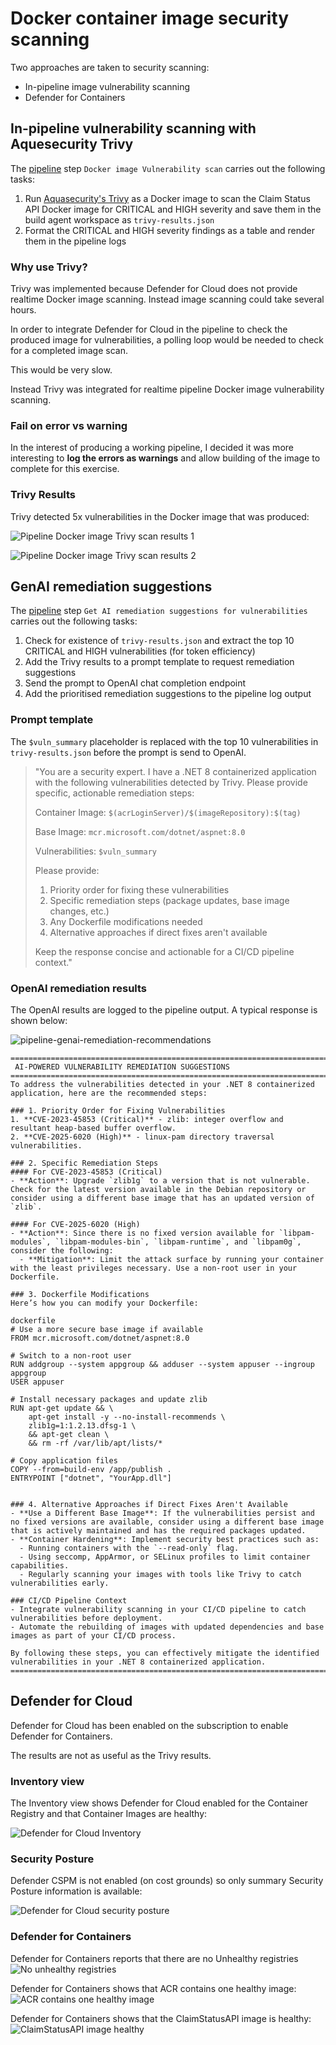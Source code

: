 # Docker container image security scanning
Two approaches are taken to security scanning:
- In-pipeline image vulnerability scanning
- Defender for Containers

## In-pipeline vulnerability scanning with Aquesecurity Trivy
The [pipeline](../pipelines/pipeline-run-complete.md) step `Docker image Vulnerability scan` carries out the following tasks:

1. Run [Aquasecurity's Trivy](https://github.com/aquasecurity/trivy) as a Docker image to scan the Claim Status API Docker image for CRITICAL and HIGH severity and save them in the build agent workspace as `trivy-results.json`
2. Format the CRITICAL and HIGH severity findings as a table and render them in the pipeline logs

### Why use Trivy?
Trivy was implemented because Defender for Cloud does not provide realtime Docker image scanning. Instead image scanning could take several hours.

In order to integrate Defender for Cloud in the pipeline to check the produced image for vulnerabilities, a polling loop would be needed to check for a completed image scan.

This would be very slow.

Instead Trivy was integrated for realtime pipeline Docker image vulnerability scanning.

### Fail on error vs warning
In the interest of producing a working pipeline, I decided it was more interesting to **log the errors as warnings** and allow building of the image to complete for this exercise.

### Trivy Results
Trivy detected 5x vulnerabilities in the Docker image that was produced:

![Pipeline Docker image Trivy scan results 1](pipeline-docker-image-trivy-scan-results-1.png)

![Pipeline Docker image Trivy scan results 2](pipeline-docker-image-trivy-scan-results-2.png)

## GenAI remediation suggestions
The [pipeline](../pipelines/pipeline-run-complete.md) step `Get AI remediation suggestions for vulnerabilities` carries out the following tasks:

1. Check for existence of `trivy-results.json` and extract the top 10 CRITICAL and HIGH vulnerabilities (for token efficiency)
2. Add the Trivy results to a prompt template to request remediation suggestions
3. Send the prompt to OpenAI chat completion endpoint
4. Add the prioritised remediation suggestions to the pipeline log output

### Prompt template
The `$vuln_summary` placeholder is replaced with the top 10 vulnerabilities in `trivy-results.json` before the prompt is send to OpenAI.

> "You are a security expert. I have a .NET 8 containerized application with the following vulnerabilities detected by Trivy. Please provide specific, actionable remediation steps:
>
> Container Image: `$(acrLoginServer)/$(imageRepository):$(tag)`
>
> Base Image: `mcr.microsoft.com/dotnet/aspnet:8.0`
> 
> Vulnerabilities:
> `$vuln_summary`
> 
> Please provide:
> 1. Priority order for fixing these vulnerabilities
> 2. Specific remediation steps (package updates, base image changes, etc.)
> 3. Any Dockerfile modifications needed
> 4. Alternative approaches if direct fixes aren't available
> 
> Keep the response concise and actionable for a CI/CD pipeline context."

### OpenAI remediation results
The OpenAI results are logged to the pipeline output. A typical response is shown below:

![pipeline-genai-remediation-recommendations](pipeline-genai-remediation-recommendations.png)

```
==============================================================================
 AI-POWERED VULNERABILITY REMEDIATION SUGGESTIONS
==============================================================================
To address the vulnerabilities detected in your .NET 8 containerized application, here are the recommended steps:

### 1. Priority Order for Fixing Vulnerabilities
1. **CVE-2023-45853 (Critical)** - zlib: integer overflow and resultant heap-based buffer overflow.
2. **CVE-2025-6020 (High)** - linux-pam directory traversal vulnerabilities.

### 2. Specific Remediation Steps
#### For CVE-2023-45853 (Critical)
- **Action**: Upgrade `zlib1g` to a version that is not vulnerable. Check for the latest version available in the Debian repository or consider using a different base image that has an updated version of `zlib`.
  
#### For CVE-2025-6020 (High)
- **Action**: Since there is no fixed version available for `libpam-modules`, `libpam-modules-bin`, `libpam-runtime`, and `libpam0g`, consider the following:
  - **Mitigation**: Limit the attack surface by running your container with the least privileges necessary. Use a non-root user in your Dockerfile.

### 3. Dockerfile Modifications
Here’s how you can modify your Dockerfile:

dockerfile
# Use a more secure base image if available
FROM mcr.microsoft.com/dotnet/aspnet:8.0

# Switch to a non-root user
RUN addgroup --system appgroup && adduser --system appuser --ingroup appgroup
USER appuser

# Install necessary packages and update zlib
RUN apt-get update && \
    apt-get install -y --no-install-recommends \
    zlib1g=1:1.2.13.dfsg-1 \
    && apt-get clean \
    && rm -rf /var/lib/apt/lists/*

# Copy application files
COPY --from=build-env /app/publish .
ENTRYPOINT ["dotnet", "YourApp.dll"]


### 4. Alternative Approaches if Direct Fixes Aren't Available
- **Use a Different Base Image**: If the vulnerabilities persist and no fixed versions are available, consider using a different base image that is actively maintained and has the required packages updated.
- **Container Hardening**: Implement security best practices such as:
  - Running containers with the `--read-only` flag.
  - Using seccomp, AppArmor, or SELinux profiles to limit container capabilities.
  - Regularly scanning your images with tools like Trivy to catch vulnerabilities early.

### CI/CD Pipeline Context
- Integrate vulnerability scanning in your CI/CD pipeline to catch vulnerabilities before deployment.
- Automate the rebuilding of images with updated dependencies and base images as part of your CI/CD process.

By following these steps, you can effectively mitigate the identified vulnerabilities in your .NET 8 containerized application.
==============================================================================
```

## Defender for Cloud
Defender for Cloud has been enabled on the subscription to enable Defender for Containers.

The results are not as useful as the Trivy results.

### Inventory view
The Inventory view shows Defender for Cloud enabled for the Container Registry and that Container Images are healthy:

![Defender for Cloud Inventory](defender-for-cloud-inventory.png)

### Security Posture
Defender CSPM is not enabled (on cost grounds) so only summary Security Posture information is available:

![Defender for Cloud security posture](defender-for-cloud-security-posture.png)

### Defender for Containers
Defender for Containers reports that there are no Unhealthy registries
![No unhealthy registries](defender-for-containers.png)

Defender for Containers shows that ACR contains one healthy image:
![ACR contains one healthy image](defender-for-containers-scanned-images.png)

Defender for Containers shows that the ClaimStatusAPI image is healthy:
![ClaimStatusAPI image healthy](defender-for-containers-claimstatusapi-healthy.png)